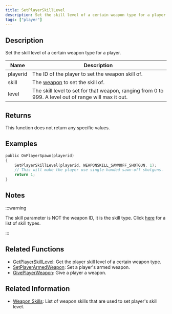 ```yaml
---
title: SetPlayerSkillLevel
description: Set the skill level of a certain weapon type for a player.
tags: ["player"]
---
```


## Description

Set the skill level of a certain weapon type for a player.

| Name     | Description |
| -------- | ------------------------------ |
| playerid | The ID of the player to set the weapon skill of. |
| skill    | The [weapon](../resources/weaponskills) to set the skill of. |
| level    | The skill level to set for that weapon, ranging from 0 to 999. A level out of range will max it out. |

## Returns

This function does not return any specific values.

## Examples

```c
public OnPlayerSpawn(playerid)
{
    SetPlayerSkillLevel(playerid, WEAPONSKILL_SAWNOFF_SHOTGUN, 1);
    // This will make the player use single-handed sawn-off shotguns.
    return 1;
}
```

## Notes

:::warning

The skill parameter is NOT the weapon ID, it is the skill type. Click [here](../resources/weaponskills) for a list of skill types.

:::

## Related Functions

- [GetPlayerSkillLevel](GetPlayerSkillLevel): Get the player skill level of a certain weapon type.
- [SetPlayerArmedWeapon](SetPlayerArmedWeapon): Set a player's armed weapon.
- [GivePlayerWeapon](GivePlayerWeapon): Give a player a weapon.

## Related Information

- [Weapon Skills](../resources/weaponskills#skill-levels): List of weapon skills that are used to set player's skill level.
